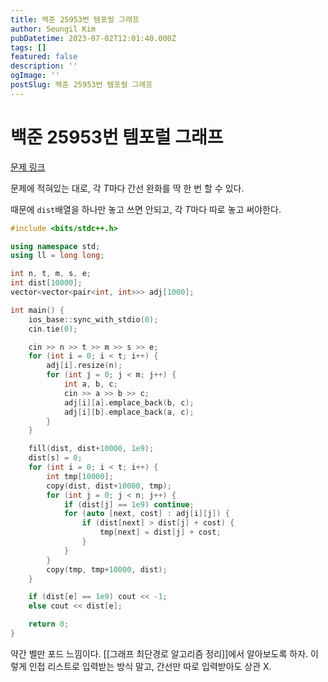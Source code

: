 ```yaml
---
title: 백준 25953번 템포럴 그래프
author: Seungil Kim
pubDatetime: 2023-07-02T12:01:40.000Z
tags: []
featured: false
description: ''
ogImage: ''
postSlug: 백준 25953번 템포럴 그래프
---
```

# 백준 25953번 템포럴 그래프

[문제 링크](https://www.acmicpc.net/problem/25953)

문제에 적혀있는 대로, 각 $T$마다 간선 완화를 딱 한 번 할 수 있다.

때문에 `dist`배열을 하나만 놓고 쓰면 안되고,  각 $T$마다 따로 놓고 써야한다.

```cpp
#include <bits/stdc++.h>

using namespace std;
using ll = long long;

int n, t, m, s, e;
int dist[10000];
vector<vector<pair<int, int>>> adj[1000];

int main() {
    ios_base::sync_with_stdio(0);
    cin.tie(0);

    cin >> n >> t >> m >> s >> e;
    for (int i = 0; i < t; i++) {
        adj[i].resize(n);
        for (int j = 0; j < m; j++) {
            int a, b, c;
            cin >> a >> b >> c;
            adj[i][a].emplace_back(b, c);
            adj[i][b].emplace_back(a, c);
        }
    }

    fill(dist, dist+10000, 1e9);
    dist[s] = 0;
    for (int i = 0; i < t; i++) {
        int tmp[10000];
        copy(dist, dist+10000, tmp);
        for (int j = 0; j < n; j++) {
            if (dist[j] == 1e9) continue;
            for (auto [next, cost] : adj[i][j]) {
                if (dist[next] > dist[j] + cost) {
                    tmp[next] = dist[j] + cost;
                }
            }
        }
        copy(tmp, tmp+10000, dist);
    }

    if (dist[e] == 1e9) cout << -1;
    else cout << dist[e];

    return 0;
}
```

약간 벨만 포드 느낌이다. [[그래프 최단경로 알고리즘 정리]]에서 알아보도록 하자.
이렇게 인접 리스트로 입력받는 방식 말고, 간선만 따로 입력받아도 상관 X.
